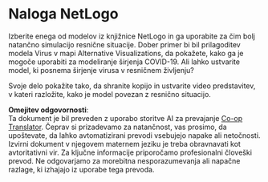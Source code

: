 <!--
CO_OP_TRANSLATOR_METADATA:
{
  "original_hash": "cf654ca60c7f86c8dad28596fb42994b",
  "translation_date": "2025-08-25T23:29:34+00:00",
  "source_file": "lessons/6-Other/23-MultiagentSystems/assignment.md",
  "language_code": "sl"
}
-->
# Naloga NetLogo

Izberite enega od modelov iz knjižnice NetLogo in ga uporabite za čim bolj natančno simulacijo resnične situacije. Dober primer bi bil prilagoditev modela Virus v mapi Alternative Visualizations, da pokažete, kako ga je mogoče uporabiti za modeliranje širjenja COVID-19. Ali lahko ustvarite model, ki posnema širjenje virusa v resničnem življenju?

Svoje delo pokažite tako, da shranite kopijo in ustvarite video predstavitev, v kateri razložite, kako je model povezan z resnično situacijo.

**Omejitev odgovornosti**:  
Ta dokument je bil preveden z uporabo storitve AI za prevajanje [Co-op Translator](https://github.com/Azure/co-op-translator). Čeprav si prizadevamo za natančnost, vas prosimo, da upoštevate, da lahko avtomatizirani prevodi vsebujejo napake ali netočnosti. Izvirni dokument v njegovem maternem jeziku je treba obravnavati kot avtoritativni vir. Za ključne informacije priporočamo profesionalni človeški prevod. Ne odgovarjamo za morebitna nesporazumevanja ali napačne razlage, ki izhajajo iz uporabe tega prevoda.